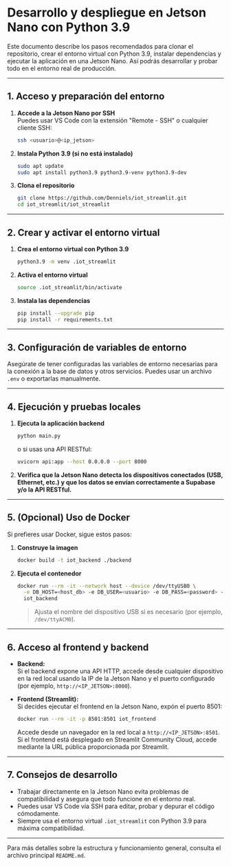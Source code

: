 # Desarrollo y despliegue en Jetson Nano con Python 3.9

Este documento describe los pasos recomendados para clonar el repositorio, crear el entorno virtual con Python 3.9, instalar dependencias y ejecutar la aplicación en una Jetson Nano. Así podrás desarrollar y probar todo en el entorno real de producción.

---

## 1. Acceso y preparación del entorno

1. **Accede a la Jetson Nano por SSH**  
   Puedes usar VS Code con la extensión "Remote - SSH" o cualquier cliente SSH:
   ```bash
   ssh <usuario>@<ip_jetson>
   ```

2. **Instala Python 3.9 (si no está instalado)**
   ```bash
   sudo apt update
   sudo apt install python3.9 python3.9-venv python3.9-dev
   ```

3. **Clona el repositorio**
   ```bash
   git clone https://github.com/Denniels/iot_streamlit.git
   cd iot_streamlit/iot_streamlit
   ```

---

## 2. Crear y activar el entorno virtual

1. **Crea el entorno virtual con Python 3.9**
   ```bash
   python3.9 -m venv .iot_streamlit
   ```

2. **Activa el entorno virtual**
   ```bash
   source .iot_streamlit/bin/activate
   ```

3. **Instala las dependencias**
   ```bash
   pip install --upgrade pip
   pip install -r requirements.txt
   ```

---

## 3. Configuración de variables de entorno

Asegúrate de tener configuradas las variables de entorno necesarias para la conexión a la base de datos y otros servicios. Puedes usar un archivo `.env` o exportarlas manualmente.

---

## 4. Ejecución y pruebas locales

1. **Ejecuta la aplicación backend**
   ```bash
   python main.py
   ```
   o si usas una API RESTful:
   ```bash
   uvicorn api:app --host 0.0.0.0 --port 8000
   ```

2. **Verifica que la Jetson Nano detecta los dispositivos conectados (USB, Ethernet, etc.) y que los datos se envían correctamente a Supabase y/o la API RESTful.**

---

## 5. (Opcional) Uso de Docker

Si prefieres usar Docker, sigue estos pasos:

1. **Construye la imagen**
   ```bash
   docker build -t iot_backend ./backend
   ```

2. **Ejecuta el contenedor**
   ```bash
   docker run --rm -it --network host --device /dev/ttyUSB0 \
     -e DB_HOST=<host_db> -e DB_USER=<usuario> -e DB_PASS=<password> -e DB_NAME=<nombre_db> \
     iot_backend
   ```
   > Ajusta el nombre del dispositivo USB si es necesario (por ejemplo, `/dev/ttyACM0`).

---

## 6. Acceso al frontend y backend

- **Backend:**  
  Si el backend expone una API HTTP, accede desde cualquier dispositivo en la red local usando la IP de la Jetson Nano y el puerto configurado (por ejemplo, `http://<IP_JETSON>:8000`).

- **Frontend (Streamlit):**  
  Si decides ejecutar el frontend en la Jetson Nano, expón el puerto 8501:
  ```bash
  docker run --rm -it -p 8501:8501 iot_frontend
  ```
  Accede desde un navegador en la red local a `http://<IP_JETSON>:8501`.  
  Si el frontend está desplegado en Streamlit Community Cloud, accede mediante la URL pública proporcionada por Streamlit.

---

## 7. Consejos de desarrollo

- Trabajar directamente en la Jetson Nano evita problemas de compatibilidad y asegura que todo funcione en el entorno real.
- Puedes usar VS Code vía SSH para editar, probar y depurar el código cómodamente.
- Siempre usa el entorno virtual `.iot_streamlit` con Python 3.9 para máxima compatibilidad.

---

Para más detalles sobre la estructura y funcionamiento general, consulta el archivo principal `README.md`.
